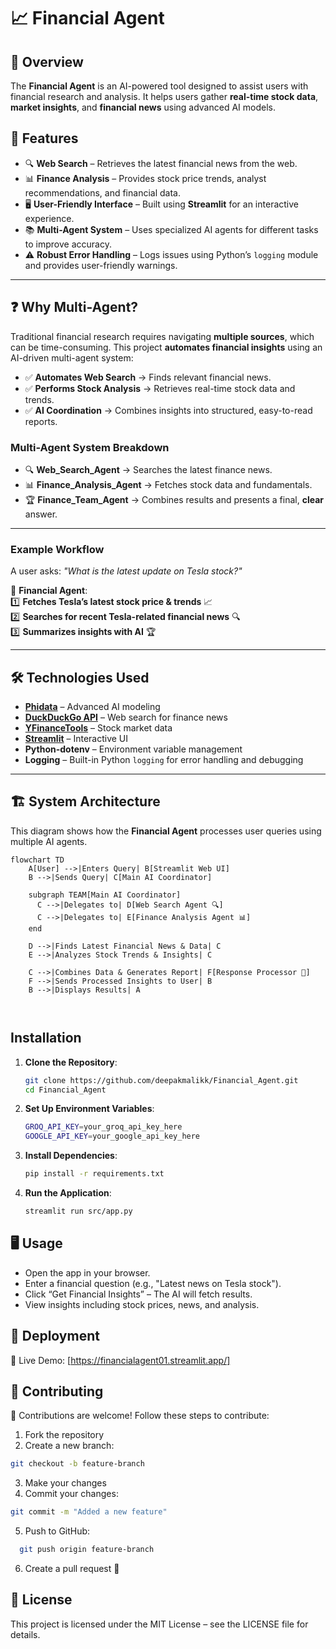 # 📈 Financial Agent  


## 🌟 Overview  

The **Financial Agent** is an AI-powered tool designed to assist users with financial research and analysis. It helps users gather **real-time stock data**, **market insights**, and **financial news** using advanced AI models.  

## 🚀 Features  

- 🔍 **Web Search** – Retrieves the latest financial news from the web.  
- 📊 **Finance Analysis** – Provides stock price trends, analyst recommendations, and financial data.  
- 🖥️ **User-Friendly Interface** – Built using **Streamlit** for an interactive experience.  
- 📚 **Multi-Agent System** – Uses specialized AI agents for different tasks to improve accuracy.  
- ⚠️ **Robust Error Handling** – Logs issues using Python’s `logging` module and provides user-friendly warnings.

---

## ❓ Why Multi-Agent?  

Traditional financial research requires navigating **multiple sources**, which can be time-consuming. This project **automates financial insights** using an AI-driven multi-agent system:  

- ✅ **Automates Web Search** → Finds relevant financial news.  
- ✅ **Performs Stock Analysis** → Retrieves real-time stock data and trends.  
- ✅ **AI Coordination** → Combines insights into structured, easy-to-read reports.  

 ### **Multi-Agent System Breakdown**  

- 🔍 **Web_Search_Agent** → Searches the latest finance news.  
- 📊 **Finance_Analysis_Agent** → Fetches stock data and fundamentals.  
- 🏆 **Finance_Team_Agent** → Combines results and presents a final, **clear** answer.  

---
### **Example Workflow**  

A user asks: _"What is the latest update on Tesla stock?"_  

🚀 **Financial Agent**:  
1️⃣ **Fetches Tesla’s latest stock price & trends** 📈  
2️⃣ **Searches for recent Tesla-related financial news** 🔍  
3️⃣ **Summarizes insights with AI** 🏆  

---


## 🛠️ Technologies Used  

- **[Phidata](https://phidata.com/)** – Advanced AI modeling  
- **[DuckDuckGo API](https://duckduckgo.com/)** – Web search for finance news  
- **[YFinanceTools](https://pypi.org/project/yfinance/)** – Stock market data  
- **[Streamlit](https://streamlit.io/)** – Interactive UI  
- **Python-dotenv** – Environment variable management
- **Logging** – Built-in Python `logging` for error handling and debugging  

---

## 🏗️ System Architecture  

This diagram shows how the **Financial Agent** processes user queries using multiple AI agents.  

```mermaid
flowchart TD
    A[User] -->|Enters Query| B[Streamlit Web UI]
    B -->|Sends Query| C[Main AI Coordinator]

    subgraph TEAM[Main AI Coordinator]
      C -->|Delegates to| D[Web Search Agent 🔍]
      C -->|Delegates to| E[Finance Analysis Agent 📊]
    end

    D -->|Finds Latest Financial News & Data| C
    E -->|Analyzes Stock Trends & Insights| C

    C -->|Combines Data & Generates Report| F[Response Processor 📝]
    F -->|Sends Processed Insights to User| B
    B -->|Displays Results| A



```

## Installation

1. **Clone the Repository**:  
   ```bash
   git clone https://github.com/deepakmalikk/Financial_Agent.git
   cd Financial_Agent
2. **Set Up Environment Variables**:
   ```bash
   GROQ_API_KEY=your_groq_api_key_here
   GOOGLE_API_KEY=your_google_api_key_here

3. **Install Dependencies**:
   ```bash
   pip install -r requirements.txt

4. **Run the Application**:
   ```bash
   streamlit run src/app.py

## 🖥️ Usage
- Open the app in your browser.
- Enter a financial question (e.g., "Latest news on Tesla stock").
- Click “Get Financial Insights” – The AI will fetch results.
- View insights including stock prices, news, and analysis.

## 🚀 Deployment

🔗 Live Demo: [https://financialagent01.streamlit.app/]

## 🤝 Contributing
🙌 Contributions are welcome! Follow these steps to contribute:

1. Fork the repository
2. Create a new branch:
 ```bash
git checkout -b feature-branch
```

3. Make your changes
4. Commit your changes:
```bash
git commit -m "Added a new feature"
```
5. Push to GitHub:
```bash
  git push origin feature-branch
```

6. Create a pull request 🚀

  
## 📜 License
This project is licensed under the MIT License – see the LICENSE file for details.

